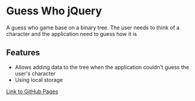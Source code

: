 # Guess Who jQuery

<p>A guess who game base on a binary tree. The user needs to think of a character and the application need to guess how it is</p>

## Features
- Allows adding data to the tree when the application couldn't guess the user's character
- Using local storage

<a href="https://shanikupiec.github.io/guess-who-jQuery/" target="blank">Link to GitHub Pages</a>
